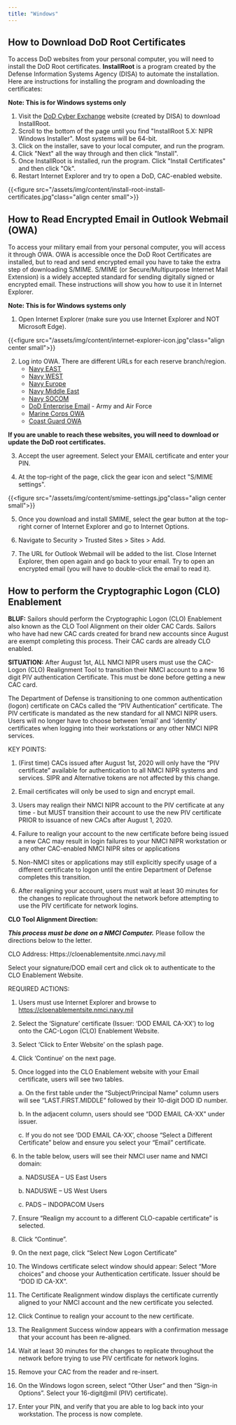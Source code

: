 ```yaml
---
title: "Windows"
---
```



<!--more-->

## How to Download DoD Root Certificates

To access DoD websites from your personal computer, you will need to install the DoD Root certificates. **InstallRoot** is a program created by the Defense Information Systems Agency (DISA) to automate the installation. Here are instructions for installing the program and downloading the certificates:

**Note: This is for Windows systems only**

 1. Visit the [DoD Cyber Exchange](https://public.cyber.mil/pki-pke/pkipke-document-library/?_dl_facet_pkipke_type=tools) website (created by DISA) to download InstallRoot. 
 2. Scroll to the bottom of the page until you find "InstallRoot 5.X: NIPR Windows Installer". Most systems will be 64-bit.
 3. Click on the installer, save to your local computer, and run the program.
 4. Click "Next" all the way through and then click "Install".
 5. Once InstallRoot is installed, run the program. Click "Install Certificates" and then click "Ok".
 6. Restart Internet Explorer and try to open a DoD, CAC-enabled website.

{{<figure src="/assets/img/content/install-root-install-certificates.jpg"class="align center small">}}

## How to Read Encrypted Email in Outlook Webmail (OWA)

To access your military email from your personal computer, you will access it through OWA. OWA is accessible once the DoD Root Certificates are installed, but to read and send encrypted email you have to take the extra step of downloading S/MIME. S/MIME (or Secure/Multipurpose Internet Mail Extension) is a widely accepted standard for sending digitally signed or encrypted email. These instructions will show you how to use it in Internet Explorer.

**Note: This is for Windows systems only**

 1. Open Internet Explorer (make sure you use Internet Explorer and NOT Microsoft Edge).

{{<figure src="/assets/img/content/internet-explorer-icon.jpg"class="align center small">}}

 2. Log into OWA. There are different URLs for each reserve branch/region.
    * [Navy EAST](https://webmail.east.nmci.navy.mil)
    * [Navy WEST](https://webmail.west.nmci.navy.mil)
    * [Navy Europe](https://owa.eu.navy.mil/owa)
    * [Navy Middle East](https://owa.me.navy.mil/owa)
    * [Navy SOCOM](https://sofwebmail.socom.mil)
    * [DoD Enterprise Email](https://web.mail.mil) - Army and Air Force
    * [Marine Corps OWA](https://owa.usmc.mil)
    * [Coast Guard OWA](https://mail.uscg.mil/owa)

**If you are unable to reach these websites, you will need to download or update the DoD root certificates.**

 3. Accept the user agreement. Select your EMAIL certificate and enter your PIN.

 4. At the top-right of the page, click the gear icon and select "S/MIME settings".

{{<figure src="/assets/img/content/smime-settings.jpg"class="align center small">}} 

 5. Once you download and install SMIME, select the gear button at the top-right corner of Internet Explorer and go to Internet Options.

 6. Navigate to Security > Trusted Sites > Sites > Add.

 7. The URL for Outlook Webmail will be added to the list. Close Internet Explorer, then open again and go back to your email. Try to open an encrypted email (you will have to double-click the email to read it).

## How to perform the Cryptographic Logon (CLO) Enablement
**BLUF:** Sailors should perform the Cryptographic Logon (CLO) Enablement also known as the CLO Tool Alignment on their older CAC Cards. Sailors who have had new CAC cards created for brand new accounts since August are exempt completing this process. Their CAC cards are already CLO enabled.

**SITUATION:** After August 1st, ALL NMCI NIPR users must use the CAC-Logon (CLO) Realignment Tool to transition their NMCI account to a new 16 digit PIV authentication Certificate. This must be done before getting a new CAC card.

The Department of Defense is transitioning to one common authentication (logon) certificate on CACs called the “PIV Authentication” certificate. The PIV certificate is mandated as the new standard for all NMCI NIPR users. Users will no longer have to choose between ‘email’ and ‘identity’ certificates when logging into their workstations or any other NMCI NIPR services.


KEY POINTS:

 1. (First time) CACs issued after August 1st, 2020 will only have the “PIV certificate” available for authentication to all NMCI NIPR systems and services. SIPR and Alternative tokens are not affected by this change.

 2. Email certificates will only be used to sign and encrypt email.

 3. Users may realign their NMCI NIPR account to the PIV certificate at any time - but MUST transition their account to use the new PIV certificate PRIOR to issuance of new CACs after August 1, 2020.

 4. Failure to realign your account to the new certificate before being issued a new CAC may result in login failures to your NMCI NIPR workstation or any other CAC-enabled NMCI NIPR sites or applications

 5. Non-NMCI sites or applications may still explicitly specify usage of a different certificate to logon until the entire Department of Defense completes this transition.

 6. After realigning your account, users must wait at least 30 minutes for the changes to replicate throughout the network before attempting to use the PIV certificate for network logins.

**CLO Tool Alignment Direction:**

***This process must be done on a NMCI Computer.***  Please follow the directions below to the letter.

CLO Address: Https://cloenablementsite.nmci.navy.mil

Select your signature/DOD email cert and click ok to authenticate to the CLO Enablement Website.

 

REQUIRED ACTIONS:

1. Users must use Internet Explorer and browse to https://cloenablementsite.nmci.navy.mil

2. Select the ‘Signature’ certificate (Issuer: ‘DOD EMAIL CA-XX’) to log onto the CAC-Logon (CLO) Enablement Website.

3. Select ‘Click to Enter Website’ on the splash page.

4. Click ‘Continue’ on the next page.

5. Once logged into the CLO Enablement website with your Email certificate, users will see two tables.

     a. On the first table under the “Subject/Principal Name” column users will see “LAST.FIRST.MIDDLE” followed by their 10-digit DOD ID    number.

     b. In the adjacent column, users should see “DOD EMAIL CA-XX” under issuer.

     c. If you do not see ‘DOD EMAIL CA-XX’, choose “Select a Different Certificate” below and ensure you select your “Email” certificate.

6. In the table below, users will see their NMCI user name and NMCI domain:

     a. NADSUSEA – US East Users

     b. NADUSWE – US West Users

     c. PADS – INDOPACOM Users

7. Ensure “Realign my account to a different CLO-capable certificate” is selected.

8. Click “Continue”.

9. On the next page, click “Select New Logon Certificate”

10. The Windows certificate select window should appear: Select “More choices” and choose your Authentication certificate. Issuer should be “DOD ID CA-XX”.

11. The Certificate Realignment window displays the certificate currently aligned to your NMCI account and the new certificate you selected.

12. Click Continue to realign your account to the new certificate.

13. The Realignment Success window appears with a confirmation message that your account has been re-aligned.

14. Wait at least 30 minutes for the changes to replicate throughout the network before trying to use PIV certificate for network logins.

15. Remove your CAC from the reader and re-insert.

16. On the Windows logon screen, select “Other User” and then “Sign-in Options”. Select your 16-digit@mil (PIV) certificate).

17. Enter your PIN, and verify that you are able to log back into your workstation. The process is now complete.


## 
